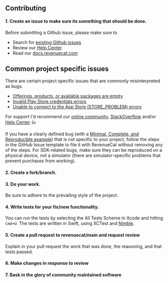 ## Contributing

#### 1. Create an issue to make sure its something that should be done.

Before submitting a Github issue, please make sure to

- Search for [existing Github issues](https://github.com/RevenueCat/purchases-ios/issues)
- Review our [Help Center](https://support.revenuecat.com/hc/en-us)
- Read our [docs.revenuecat.com](https://docs.revenuecat.com/)

## Common project specific issues

There are certain project specific issues that are commonly misinterpreted as bugs.

- [Offerings, products, or available packages are empty](https://support.revenuecat.com/hc/en-us/articles/360041793174)
- [Invalid Play Store credentials errors](https://support.revenuecat.com/hc/en-us/articles/360046398913)
- [Unable to connect to the App Store (STORE_PROBLEM) errors](https://support.revenuecat.com/hc/en-us/articles/360046399333)

For support I'd recommend our [online community](https://spectrum.chat/revenuecat), [StackOverflow](https://stackoverflow.com/tags/revenuecat/) and/or [Help Center](https://support.revenuecat.com/hc/en-us) 👍

If you have a clearly defined bug (with a [Minimal, Complete, and Reproducible example](https://stackoverflow.com/help/minimal-reproducible-example)) that is not specific to your project, follow the steps in the GitHub Issue template to file it with RevenueCat without removing any of the steps. For SDK-related bugs, make sure they can be reproduced on a physical device, not a simulator (there are simulator-specific problems that prevent purchases from working).

#### 2. Create a fork/branch.

#### 3. Do your work.

Be sure to adhere to the prevailing style of the project.

#### 4. Write tests for your fix/new functionality.

You can run the tests by selecting the All Tests Scheme in Xcode and hitting `Cmd+U`.
The tests are written in Swift, using XCTest and [Nimble](https://github.com/quick/nimble).

#### 5. Create a pull request to revenuecat/main and request review

Explain in your pull request the work that was done, the reasoning, and that tests passed.

#### 6. Make changes in response to review

#### 7. Bask in the glory of community maintained software
